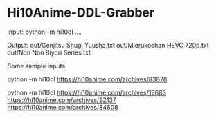 # Hi10Anime-DDL-Grabber

Input:
python -m hi10dl <link1> <link2> <link3> ....

Output:
out/Genjitsu Shugi Yuusha.txt
out/Mierukochan HEVC 720p.txt
out/Non Non Biyori Series.txt


Some sample inputs:

python -m hi10dl https://hi10anime.com/archives/83878

python -m hi10dl https://hi10anime.com/archives/19683 https://hi10anime.com/archives/92137 https://hi10anime.com/archives/84608
